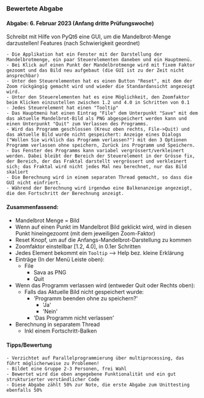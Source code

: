 
### Bewertete Abgabe
#### Abgabe: 6. Februar 2023 (Anfang dritte Prüfungswoche)

Schreibt mit Hilfe von PyQt6 eine GUI, um die Mandelbrot-Menge darzustellen!
Features (nach Schwierigkeit geordnet)

    - Die Applikation hat ein Fenster mit der Darstellung der Mandelbrotmenge, ein paar Steuerelementen daneben und ein Hauptmenü.
    - Bei Klick auf einen Punkt der Mandelbrotmenge wird mit fixem Faktor gezoomt und das Bild neu aufgebaut (die GUI ist zu der Zeit nicht ansprechbar)
    - Unter den Steuerelementen hat es einen Button "Reset", mit dem der Zoom rückgängig gemacht wird und wieder die Standardansicht angezeigt wird.
    - Unter den Steuerelementen hat es eine Möglichkeit, den Zoomfaktor beim Klicken einzustellen zwischen 1.2 und 4.0 in Schritten von 0.1
    - Jedes Steuerelement hat einen "Tooltip"
    - Das Hauptmenü hat einen Eintrag "File" dem Unterpunkt "Save" mit dem das aktuelle Mandelbrot-Bild als PNG abgespeichert werden kann und einen Unterpunkt "Quit" zum Verlassen des Programms.
    - Wird das Programm geschlossen (Kreuz oben rechts, File->Quit) und das aktuelle Bild wurde nicht gespeichert: Anzeige eines Dialogs ("Wollen Sie wirklich das Programm verlassen?") mit den 3 Optionen Programm verlassen ohne speichern, Zurück ins Programm und Speichern.
    - Das Fenster des Programms kann variabel vergrössert/verkleinert werden. Dabei bleibt der Bereich der Steuerelement in der Grösse fix, der Bereich, der das Fraktal darstellt vergrössert und verkleinert sich; das Fraktal wird nicht jedes Mal neu berechnet, nur das Bild skaliert
    - Die Berechnung wird in einem separaten Thread gemacht, so dass die GUI nicht einfriert.
    - Während der Berechnung wird irgendwo eine Balkenanzeige angezeigt, die den Fortschritt der Berechnung anzeigt.

#### Zusammenfassend:
- Mandelbrot Menge = Bild
- Wenn auf einen Punkt im Mandelbrot Bild geklickt wird, wird in diesen Punkt hineingezoomt (mit dem jeweiligen Zoom-Faktor)
- Reset Knopf, um auf die Anfangs-Mandelbrot-Darstellung zu kommen
- Zoomfaktor einstellbar [1.2, 4.0], in 0.1er Schritten
- Jedes Element bekommt ein `Tooltip` --> Help bez. kleine Erklärung
- Einträge (In der Menü Leiste oben):
  - File
    - Sava as PNG
    - Quit
- Wenn das Programm verlassen wird (entweder Quit oder Rechts oben):
  - Falls das Aktuelle Bild nicht gespeichert wurde:
    - 'Programm beenden ohne zu speichern?'
      - 'Ja'
      - 'Nein'
    - 'Das Programm nicht verlassen'
- Berechnung in separatem Thread
  - Inkl einem Fortschritt-Balken



#### Tipps/Bewertung

    - Verzichtet auf Parallelprogrammierung über multiprocessing, das führt möglicherweise zu Problemen!
    - Bildet eine Gruppe 2-3 Personen, frei Wahl
    - Bewertet wird die oben angegebene Funktionalität und ein gut strukturierter verständlicher Code
    - Diese Abgabe zählt 50% zur Note, die erste Abgabe zum Unittesting ebenfalls 50%
    


